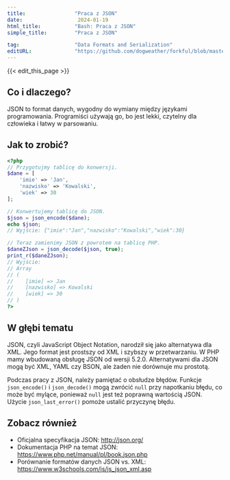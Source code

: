 ```yaml
---
title:                "Praca z JSON"
date:                  2024-01-19
html_title:           "Bash: Praca z JSON"
simple_title:         "Praca z JSON"

tag:                  "Data Formats and Serialization"
editURL:              "https://github.com/dogweather/forkful/blob/master/content/pl/php/working-with-json.md"
---
```


{{< edit_this_page >}}

## Co i dlaczego?
JSON to format danych, wygodny do wymiany między językami programowania. Programiści używają go, bo jest lekki, czytelny dla człowieka i łatwy w parsowaniu.

## Jak to zrobić?
```php
<?php
// Przygotujmy tablicę do konwersji.
$dane = [
    'imie' => 'Jan',
    'nazwisko' => 'Kowalski',
    'wiek' => 30
];

// Konwertujemy tablicę do JSON.
$json = json_encode($dane);
echo $json;
// Wyjście: {"imie":"Jan","nazwisko":"Kowalski","wiek":30}

// Teraz zamienimy JSON z powrotem na tablicę PHP.
$daneZJson = json_decode($json, true);
print_r($daneZJson);
// Wyjście:
// Array
// (
//    [imie] => Jan
//    [nazwisko] => Kowalski
//    [wiek] => 30
// )
?>
```

## W głębi tematu
JSON, czyli JavaScript Object Notation, narodził się jako alternatywa dla XML. Jego format jest prostszy od XML i szybszy w przetwarzaniu. W PHP mamy wbudowaną obsługę JSON od wersji 5.2.0. Alternatywami dla JSON mogą być XML, YAML czy BSON, ale żaden nie dorównuje mu prostotą. 

Podczas pracy z JSON, należy pamiętać o obsłudze błędów. Funkcje `json_encode()` i `json_decode()` mogą zwrócić `null` przy napotkaniu błędu, co może być mylące, ponieważ `null` jest też poprawną wartością JSON. Użycie `json_last_error()` pomoże ustalić przyczynę błędu.

## Zobacz również
- Oficjalna specyfikacja JSON: http://json.org/
- Dokumentacja PHP na temat JSON: https://www.php.net/manual/pl/book.json.php
- Porównanie formatów danych JSON vs. XML: https://www.w3schools.com/js/js_json_xml.asp

